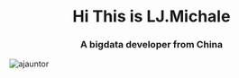 <h1 align="center">Hi This is LJ.Michale</h1>
<h3 align="center">A bigdata developer from China</h3>
<p align="left"> <img src="https://komarev.com/ghpvc/?username=ajauntor&label=Profile%20views&color=0e75b6&style=flat" alt="ajauntor" /> </p>

